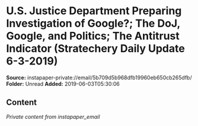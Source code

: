 # U.S. Justice Department Preparing Investigation of Google?; The DoJ, Google, and Politics; The Antitrust Indicator (Stratechery Daily Update 6-3-2019)

**Source:** instapaper-private://email/5b709d5b968dfb19960eb650cb265dfb/
**Folder:** Unread
**Added:** 2019-06-03T05:30:06




## Content
*Private content from instapaper_email*
